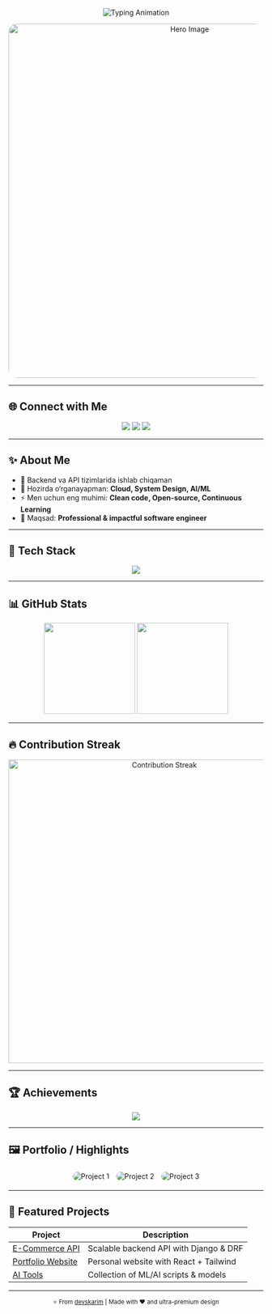 <!-- README.md - Ultra Premium GitHub Profile for devskarim -->

<p align="center">
  <!-- Typing animation intro -->
  <img src="https://readme-typing-svg.demolab.com?font=Fira+Code&weight=700&size=28&duration=4000&pause=1000&color=00C2FF&center=true&vCenter=true&width=700&lines=👋+Assalomu+alaykum!;Men+Karimov+(devskarim);Full+Stack+Developer;Backend+%7C+AI%2FML+Learner;Open+Source+Contributor" alt="Typing Animation" />
</p>

<p align="center">
  <!-- Hero image -->
  <img src="https://images.unsplash.com/photo-1522202176988-66273c2fd55f?fit=crop&w=900&q=80" alt="Hero Image" width="700" style="border-radius:16px;" />
</p>

---

## 🌐 Connect with Me
<p align="center">
  <a href="https://github.com/devskarim"><img src="https://img.shields.io/badge/GitHub-181717?style=for-the-badge&logo=github" /></a>
  <a href="https://t.me/krmv772"><img src="https://img.shields.io/badge/Telegram-26A5E4?style=for-the-badge&logo=telegram&logoColor=white" /></a>
  <a href="mailto:devizzatillo@gmail.com"><img src="https://img.shields.io/badge/Email-D14836?style=for-the-badge&logo=gmail&logoColor=white" /></a>
</p>

---

## ✨ About Me
- 🔭 Backend va API tizimlarida ishlab chiqaman  
- 🌱 Hozirda o‘rganayapman: **Cloud, System Design, AI/ML**  
- ⚡ Men uchun eng muhimi: **Clean code, Open-source, Continuous Learning**  
- 🎯 Maqsad: **Professional & impactful software engineer**

---

## 🧰 Tech Stack
<p align="center">
  <img src="https://skillicons.dev/icons?i=python,fastapi,django,flask,js,react,nodejs,postgres,mysql,mongodb,git,github,docker,linux,vscode&perline=8" />
</p>

---

## 📊 GitHub Stats
<p align="center">
  <img src="https://github-readme-stats.vercel.app/api?username=devskarim&show_icons=true&theme=radical&hide_border=false" height="180" />
  <img src="https://github-readme-stats.vercel.app/api/top-langs/?username=devskarim&layout=compact&theme=radical&hide_border=false" height="180" />
</p>

---

## 🔥 Contribution Streak
<p align="center">
  <img src="https://streak-stats.demolab.com?user=devskarim&theme=radical&hide_border=false" alt="Contribution Streak" width="600"/>
</p>

---

## 🏆 Achievements
<p align="center">
  <img src="https://github-profile-trophy.vercel.app/?username=devskarim&theme=radical&no-bg=false&margin-w=10&margin-h=10" />
</p>

---

## 🖼 Portfolio / Highlights
<p align="center">
  <img src="https://images.unsplash.com/photo-1518770660439-4636190af475?fit=crop&w=300&q=80" alt="Project 1" style="margin:5px;border-radius:12px;" />
  <img src="https://images.unsplash.com/photo-1509395176047-4a66953fd231?fit=crop&w=300&q=80" alt="Project 2" style="margin:5px;border-radius:12px;" />
  <img src="https://images.unsplash.com/photo-1521737604893-d14cc237f11d?fit=crop&w=300&q=80" alt="Project 3" style="margin:5px;border-radius:12px;" />
</p>

---

## 🚀 Featured Projects
| Project | Description |
|---------|-------------|
| [E-Commerce API](https://github.com/devskarim/ecommerce-api) | Scalable backend API with Django & DRF |
| [Portfolio Website](https://github.com/devskarim/portfolio) | Personal website with React + Tailwind |
| [AI Tools](https://github.com/devskarim/ai-tools) | Collection of ML/AI scripts & models |

---

<p align="center">
  <sub>⭐ From <a href="https://github.com/devskarim">devskarim</a> | Made with ❤️ and ultra-premium design</sub>
</p>
